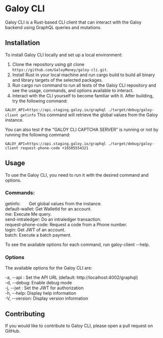 # Galoy CLI
Galoy CLI is a Rust-based CLI client that can interact with the Galoy backend using GraphQL queries and mutations.

## Installation
To install Galoy CLI locally and set up a local environment:

1. Clone the repository using git clone `https://github.com/GaloyMoney/galoy-cli.git`.
2. Install Rust in your local machine and run cargo build to build all binary and library targets of the selected packages.
3. Run cargo run command to run all tests of the Galoy CLI repository and see the usage, commands, and options available to interact.
4. Interact with the CLI yourself to become familiar with it. After building, try the following command:

`GALOY_API=https://api.staging.galoy.io/graphql ./target/debug/galoy-client getinfo`
This command will retrieve the global values from the Galoy instance.

You can also test if the "GALOY CLI CAPTCHA SERVER" is running or not by running the following command:

`GALOY_API=https://api.staging.galoy.io/graphql ./target/debug/galoy-client request-phone-code +16505554321`

## Usage
To use the Galoy CLI, you need to run it with the desired command and options. 

### Commands:
getinfo: &nbsp; &nbsp; &nbsp;         Get global values from the instance. <br/>
default-wallet:     Get WalletId for an account. <br/>
me:                 Execute Me query. <br/>
send-intraledger:   Do an intraledger transaction. <br/>
request-phone-code: Request a code from a Phone number. <br/>
login:              Get JWT of an account. <br/>
batch:              Execute a batch payment.

To see the available options for each command, run galoy-client <COMMAND> --help.


### Options
The available options for the Galoy CLI are:

-a, --api <API>:   Set the API URL (default: http://localhost:4002/graphql) <br/>
-d, --debug:       Enable debug mode<br/>
-j, --jwt <JWT>:   Set the JWT for authorization<br/>
-h, --help:        Display help information <br/>
-V, --version:     Display version information


## Contributing
If you would like to contribute to Galoy CLI, please open a pull request on GitHub.